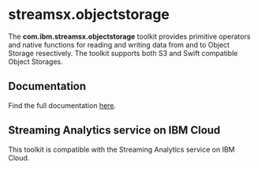 # streamsx.objectstorage

The **com.ibm.streamsx.objectstorage** toolkit provides primitive operators and native functions for reading and writing data from and to Object Storage resectively. The toolkit supports both S3 and Swift compatible Object Storages.

## Documentation

Find the full documentation [here](https://ibmstreams.github.io/streamsx.objectstorage/).

## Streaming Analytics service on IBM Cloud

This toolkit is compatible with the Streaming Analytics service on IBM Cloud.



